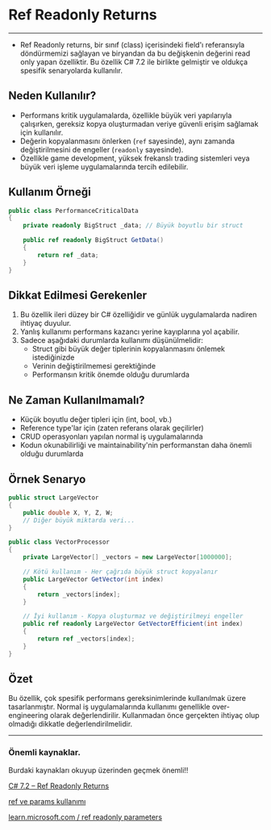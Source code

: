 # Ref Readonly Returns

--- 

- Ref Readonly returns, bir sınıf (class) içerisindeki field'ı referansıyla döndürmemizi sağlayan ve biryandan da bu değişkenin değerini read only yapan özelliktir. Bu özellik C# 7.2 ile birlikte gelmiştir ve oldukça spesifik senaryolarda kullanılır.

## Neden Kullanılır?

- Performans kritik uygulamalarda, özellikle büyük veri yapılarıyla çalışırken, gereksiz kopya oluşturmadan veriye güvenli erişim sağlamak için kullanılır.
- Değerin kopyalanmasını önlerken (`ref` sayesinde), aynı zamanda değiştirilmesini de engeller (`readonly` sayesinde).
- Özellikle game development, yüksek frekanslı trading sistemleri veya büyük veri işleme uygulamalarında tercih edilebilir.

## Kullanım Örneği

```csharp
public class PerformanceCriticalData
{
    private readonly BigStruct _data; // Büyük boyutlu bir struct

    public ref readonly BigStruct GetData()
    {
        return ref _data;
    }
}
```

## Dikkat Edilmesi Gerekenler

1. Bu özellik ileri düzey bir C# özelliğidir ve günlük uygulamalarda nadiren ihtiyaç duyulur.
2. Yanlış kullanımı performans kazancı yerine kayıplarına yol açabilir.
3. Sadece aşağıdaki durumlarda kullanımı düşünülmelidir:
   - Struct gibi büyük değer tiplerinin kopyalanmasını önlemek istediğinizde
   - Verinin değiştirilmemesi gerektiğinde
   - Performansın kritik önemde olduğu durumlarda

## Ne Zaman Kullanılmamalı?

- Küçük boyutlu değer tipleri için (int, bool, vb.)
- Reference type'lar için (zaten referans olarak geçilirler)
- CRUD operasyonları yapılan normal iş uygulamalarında
- Kodun okunabilirliği ve maintainability'nin performanstan daha önemli olduğu durumlarda

## Örnek Senaryo

```csharp
public struct LargeVector
{
    public double X, Y, Z, W;
    // Diğer büyük miktarda veri...
}

public class VectorProcessor
{
    private LargeVector[] _vectors = new LargeVector[1000000];

    // Kötü kullanım - Her çağrıda büyük struct kopyalanır
    public LargeVector GetVector(int index)
    {
        return _vectors[index];
    }

    // İyi kullanım - Kopya oluşturmaz ve değiştirilmeyi engeller
    public ref readonly LargeVector GetVectorEfficient(int index)
    {
        return ref _vectors[index];
    }
}
```

## Özet

Bu özellik, çok spesifik performans gereksinimlerinde kullanılmak üzere tasarlanmıştır. Normal iş uygulamalarında kullanımı genellikle over-engineering olarak değerlendirilir. Kullanmadan önce gerçekten ihtiyaç olup olmadığı dikkatle değerlendirilmelidir.

---

### Önemli kaynaklar.

Burdaki kaynakları okuyup üzerinden geçmek önemli!!

[C# 7.2 – Ref Readonly Returns](https://www.gencayyildiz.com/blog/c-7-2-ref-readonly-returns/)

[ref ve params kullanımı](https://www.gencayyildiz.com/blog/c-metodlarda-ref-ve-params-kullanimi/)

[learn.microsoft.com / ref readonly parameters ](https://learn.microsoft.com/en-us/dotnet/csharp/language-reference/proposals/csharp-12.0/ref-readonly-parameters)
